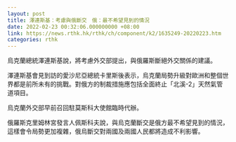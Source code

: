 ```yaml
---
layout: post
title: 澤連斯基：考慮與俄斷交　俄：最不希望見到的情況
date: 2022-02-23 00:32:06.000000000 +08:00
link: https://news.rthk.hk/rthk/ch/component/k2/1635249-20220223.htm
categories: rthk
---
```


烏克蘭總統澤連斯基說，將考慮外交部提出，與俄羅斯斷絕外交關係的建議。

澤連斯基會見到訪的愛沙尼亞總統卡里斯後表示，烏克蘭局勢升級對歐洲和整個世界都是前所未有的挑戰。對俄方的制裁措施應包括全面終止「北溪-2」天然氣管道項目。

烏克蘭外交部早前召回駐莫斯科大使館臨時代辦。

俄羅斯克里姆林宮發言人佩斯科夫說，與烏克蘭斷交是俄方最不希望見到的情況，這樣會令局勢更加複雜，俄烏斷交對兩國及兩國人民都將造成不利影響。
